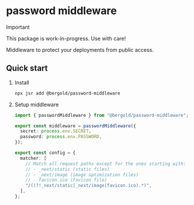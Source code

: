 # password middleware

> [!IMPORTANT]  
> This package is work-in-progress. Use with care!

Middleware to protect your deployments from public access.

## Quick start

1. Install

   ```sh
   npx jsr add @bergold/password-middleware
   ```

2. Setup middleware

   ```ts
   import { passwordMiddleware } from "@bergold/password-middleware";

   export const middleware = passwordMiddleware({
     secret: process.env.SECRET,
     password: process.env.PASSWORD,
   });

   export const config = {
     matcher: [
       // Match all request paths except for the ones starting with:
       // - _next/static (static files)
       // - _next/image (image optimization files)
       // - favicon.ico (favicon file)
       "/((?!_next/static|_next/image|favicon.ico).*)",
     ],
   };
   ```
